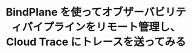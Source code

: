 ---
title: "BindPlane を使ってオブザーバビリティパイプラインをリモート管理し、Cloud Trace にトレースを送ってみる"
emoji: "🤶"
type: "tech" # tech: 技術記事 / idea: アイデア
topics: [GoogleCloud,Xmas,Observability,Bindplane,Logs]
published: false
---